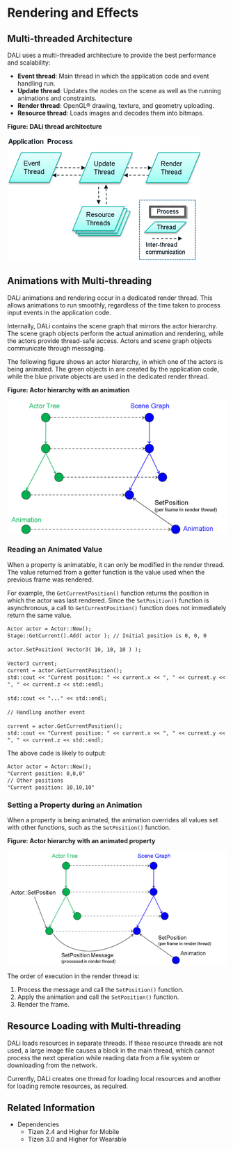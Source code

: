 # Rendering and Effects
## Multi-threaded Architecture


DALi uses a multi-threaded architecture to provide the best performance and scalability:

- **Event thread**: Main thread in which the application code and event handling run.
- **Update thread**: Updates the nodes on the scene as well as the running animations and constraints.
- **Render thread**: OpenGL&reg; drawing, texture, and geometry uploading.
- **Resource thread**: Loads images and decodes them into bitmaps.

**Figure: DALi thread architecture**

![DALi thread architecture](./media/dali_threads.png)

## Animations with Multi-threading

DALi animations and rendering occur in a dedicated render thread. This allows animations to run smoothly, regardless of the time taken to process input events in the application code.

Internally, DALi contains the scene graph that mirrors the actor hierarchy. The scene graph objects perform the actual animation and rendering, while the actors provide thread-safe access. Actors and scene graph objects communicate through messaging.

The following figure shows an actor hierarchy, in which one of the actors is being animated. The green objects in are created by the application code, while the blue private objects are used in the dedicated render thread.

**Figure: Actor hierarchy with an animation**

![Actor hierarchy with an animation](./media/multi_threading2.png)

### Reading an Animated Value

When a property is animatable, it can only be modified in the render thread. The value returned from a getter function is the value used when the previous frame was rendered.

For example, the `GetCurrentPosition()` function returns the position in which the actor was last rendered. Since the `SetPosition()` function is asynchronous, a call to `GetCurrentPosition()` function does not immediately return the same value.

```
Actor actor = Actor::New();
Stage::GetCurrent().Add( actor ); // Initial position is 0, 0, 0

actor.SetPosition( Vector3( 10, 10, 10 ) );

Vector3 current;
current = actor.GetCurrentPosition();
std::cout << "Current position: " << current.x << ", " << current.y << ", " << current.z << std::endl;

std::cout << "..." << std::endl;

// Handling another event

current = actor.GetCurrentPosition();
std::cout << "Current position: " << current.x << ", " << current.y << ", " << current.z << std::endl;
```

The above code is likely to output:

```
Actor actor = Actor::New();
"Current position: 0,0,0"
// Other positions
"Current position: 10,10,10"
```

### Setting a Property during an Animation

When a property is being animated, the animation overrides all values set with other functions, such as the `SetPosition()` function.

**Figure: Actor hierarchy with an animated property**

![Actor hierarchy with an animated property](./media/multi_threading.png)

The order of execution in the render thread is:

1. Process the message and call the `SetPosition()` function.
2. Apply the animation and call the `SetPosition()` function.
3. Render the frame.

## Resource Loading with Multi-threading

DALi loads resources in separate threads. If these resource threads are not used, a large image file causes a block in the main thread, which cannot process the next operation while reading data from a file system or downloading from the network.

Currently, DALi creates one thread for loading local resources and another for loading remote resources, as required.

## Related Information
- Dependencies
  - Tizen 2.4 and Higher for Mobile
  - Tizen 3.0 and Higher for Wearable
